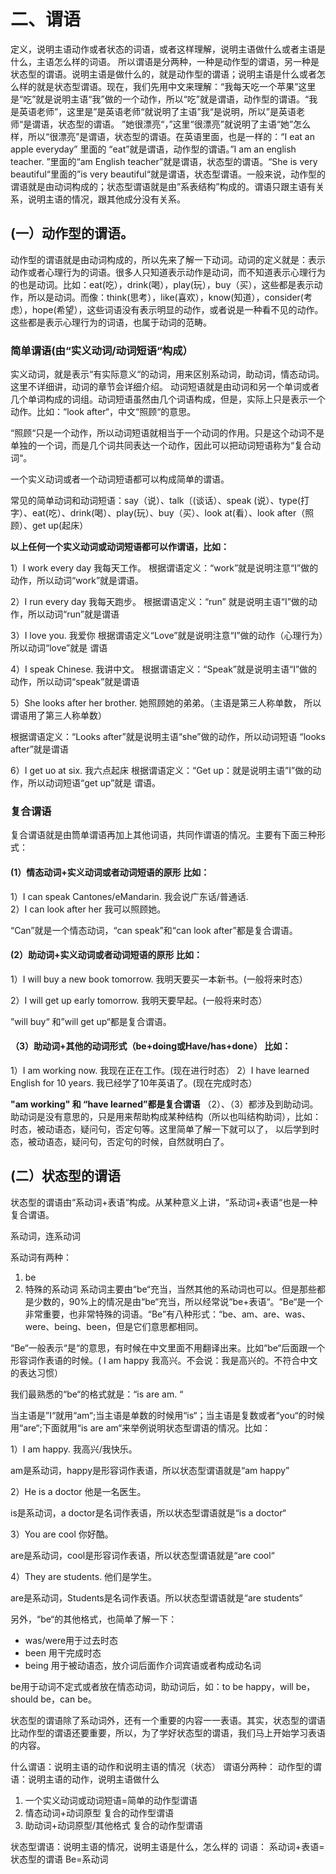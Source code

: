 # 二、谓语

定义，说明主语动作或者状态的词语，或者这样理解，说明主语做什么或者主语是什么，主语怎么样的词语。
所以谓语是分两种，一种是动作型的谓语，另一种是状态型的谓语。说明主语是做什么的，就是动作型的谓语；说明主语是什么或者怎么样的就是状态型谓语。现在，我们先用中文来理解：“我每天吃一个苹果”这里是“吃”就是说明主语“我”做的一个动作，所以“吃”就是谓语，动作型的谓语。“我是英语老师”，这里是”是英语老师“就说明了主语”我“是说明，所以”是英语老师“是谓语，状态型的谓语。
”她很漂亮“，”这里“很漂亮”就说明了主语“她”怎么样，所以“很漂亮”是谓语，状态型的谓语。在英语里面，也是一样的：“I eat an apple everyday” 里面的 “eat”就是谓语，动作型的谓语。”I am an english teacher.  ”里面的“am English teacher”就是谓语，状态型的谓语。“She is very beautiful“里面的”is very beautiful“就是谓语，状态型谓语。一般来说，动作型的谓语就是由动词构成的；状态型谓语就是由”系表结构”构成的。谓语只跟主语有关系，说明主语的情况，跟其他成分没有关系。

## (一）动作型的谓语。
动作型的谓语就是由动词构成的，所以先来了解一下动词。动词的定义就是：表示动作或者心理行为的词语。很多人只知道表示动作是动词，而不知道表示心理行为的也是动词。比如：eat(吃），drink(喝），play(玩），buy（买），这些都是表示动作，所以是动词。而像：think(思考），like(喜欢），know(知道），consider(考虑），hope(希望），这些词语没有表示明显的动作，或者说是一种看不见的动作。这些都是表示心理行为的词语，也属于动词的范畴。

### 简单谓语(由“实义动词/动词短语“构成）

实义动词，就是表示“有实际意义“的动词，用来区别系动词，助动词，情态动词。这里不详细讲，动词的章节会详细介绍。
动词短语就是由动词和另一个单词或者几个单词构成的词组。动词短语虽然由几个词语构成，但是，实际上只是表示一个动作。比如：“look after“，中文“照顾“的意思。

“照顾“只是一个动作，所以动词短语就相当于一个动词的作用。只是这个动词不是单独的一个词，而是几个词共同表达一个动作，因此可以把动词短语称为“复合动词“。

一个实义动词或者一个动词短语都可以构成简单的谓语。

常见的简单动词和动词短语：say（说）、talk〔(谈话）、speak
(说）、type(打字）、eat(吃）、drink(喝）、play(玩）、buy（买）、look at(看）、look after（照顾）、get up(起床）

**以上任何一个实义动词或动词短语都可以作谓语，比如：**

 1）I work every day 我每天工作。
 根据谓语定义：“work”就是说明注意“I”做的动作，所以动词“work”就是谓语。

 2）I run every day 我每天跑步。
 根据谓语定义：“run” 就是说明主语“I”做的动作，所以动词“run”就是谓语

 3）I love you.   我爱你
 根据谓语定义“Love”就是说明注意“I”做的动作（心理行为）所以动词“love”就是 谓语

 4）I speak Chinese.   我讲中文。
 根据谓语定义：“Speak”就是说明主语“I”做的动作，所以动词“speak”就是谓语

 5）She looks after her brother.   她照顾她的弟弟。（主语是第三人称单数， 所以谓语用了第三人称单数）

 根据谓语定义：“Looks after”就是说明主语“she”做的动作，所以动词短语 “looks after”就是谓语

 6）I get uo at six.   我六点起床
 根据谓语定义：“Get up：就是说明主语”I”做的动作，所以动词短语“get up”就是 谓语。

### 复合谓语

复合谓语就是由筒单谓语再加上其他词语，共同作谓语的情况。主要有下面三种形式：
#### (1）情态动词+实义动词或者动词短语的原形 比如：
 1）I can speak Cantones/eMandarin.  我会说广东话/普通话.  
 2）I can look after her 我可以照顾她。

“Can”就是一个情态动词，“can speak”和“can look after”都是复合谓语。

#### (2）助动词+实义动词或者动词短语的原形 比如：
 1）I will buy a new book tomorrow.   我明天要买一本新书。(一般将来时态）

 2）I will get up early tomorrow.  我明天要早起。(一般将来时态）

 ”will buy“ 和”will get up“都是复合谓语。

#### （3）助动词+其他的动词形式（be+doing或Have/has+done）   比如：
 1）I am working now.       我现在正在工作。(现在进行时态）
 2）I have learned English for 10 years.   我已经学了10年英语了。(现在完成时态）

**"am working" 和 “have learned”都是复合谓语**
（2）、（3）都涉及到助动词。助动词是没有意思的，只是用来帮助构成某种结构（所以也叫结构助词），比如：时态，被动语态，疑问句，否定句等。这里简单了解一下就可以了，
以后学到时态，被动语态，疑问句，否定句的时候，自然就明白了。


## (二）状态型的谓语

状态型的谓语由“系动词+表语“构成。从某种意义上讲，“系动词+表语“也是一种复合谓语。

系动词，连系动词

系动词有两种：
1.  be
2.  特殊的系动词
系动词主要由“be“充当，当然其他的系动词也可以。但是那些都是少数的，90%上的情况是由“be“充当，所以经常说“be+表语“。“Be“是一个非常重要，也非常特殊的词语。“Be”有八种形式：“be、am、are、was、were、being、been，但是它们意思都相同。

“Be“一般表示“是“的意思，有时候在中文里面不用翻译出来。比如“be“后面跟一个形容词作表语的时候。( I am happy 我高兴。不会说：我是高兴的。不符合中文的表达习惯）

我们最熟悉的“be“的格式就是：“is are am.  “

当主语是”I“就用“am“;当主语是单数的时候用“is“；当主语是复数或者“you“的时候用“are“;下面就用“is are am“来举例说明状态型谓语的情况。比如：

1）I am happy.   我高兴/我快乐。

am是系动词，happy是形容词作表语，所以状态型谓语就是“am happy”

2）He is a doctor 他是一名医生。

is是系动词，a doctor是名词作表语，所以状态型谓语就是“is a doctor“

3）You are cool 你好酷。

are是系动词，cool是形容词作表语，所以状态型谓语就是“are cool“

4）They are students.     他们是学生。

are是系动词，Students是名词作表语。所以状态型谓语就是“are students“

另外，“be“的其他格式，也简单了解一下：

* was/were用于过去时态
* been 用干完成时态
* being 用于被动语态，放介词后面作介词宾语或者构成动名词

be用于动词不定式或者放在情态动词，助动词后，如：to be happy，will be，should be，can be。

状态型的谓语除了系动词外，还有一个重要的内容一一表语。其实，状态型的谓语比动作型的谓语还要重要，所以，为了学好状态型的谓语，我们马上开始学习表语的内容。

什么谓语：说明主语的动作和说明主语的情况（状态）
谓语分两种：
动作型的谓语：说明主语的动作，说明主语做什么
 1.  一个实义动词或动词短语=简单的动作型谓语
 2.  情态动词+动词原型   复合的动作型谓语
 3.  助动词+动词原型/其他格式  复合的动作型谓语

状态型谓语：说明主语的情况，说明主语是什么，怎么样的
词语：
系动词+表语=状态型的谓语
Be=系动词